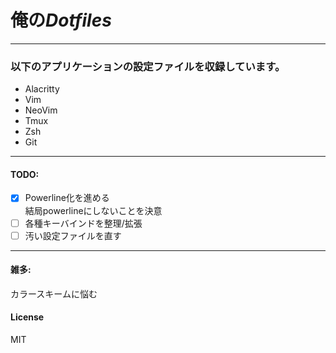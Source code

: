 # 俺の*Dotfiles*
---
### 以下のアプリケーションの設定ファイルを収録しています。
- Alacritty
- Vim
- NeoVim
- Tmux
- Zsh
- Git
---
#### TODO:
- [x] Powerline化を進める  
結局powerlineにしないことを決意
- [ ] 各種キーバインドを整理/拡張
- [ ] 汚い設定ファイルを直す
---
#### 雑多:
カラースキームに悩む
#### License
MIT
